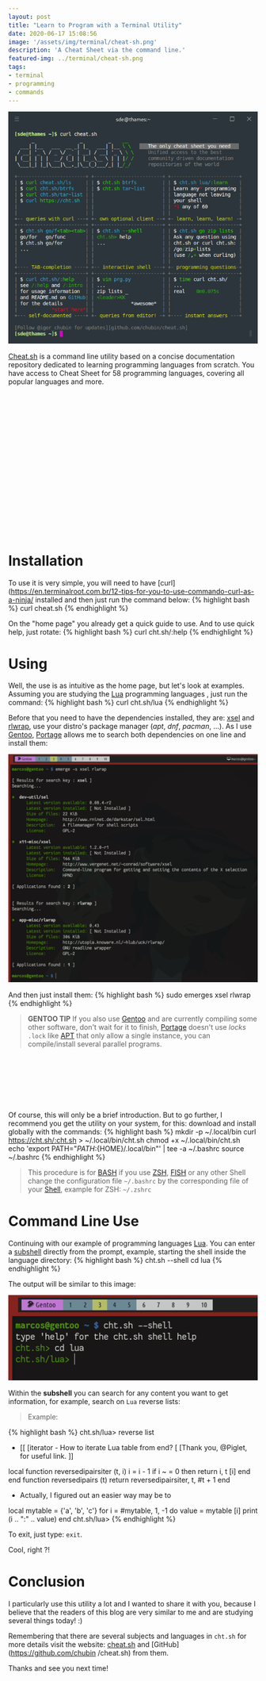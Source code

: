 ```yaml
---
layout: post
title: "Learn to Program with a Terminal Utility"
date: 2020-06-17 15:08:56
image: '/assets/img/terminal/cheat-sh.png'
description: 'A Cheat Sheet via the command line.'
featured-img: ../terminal/cheat-sh.png
tags:
- terminal
- programming
- commands
---
```


![Learn to Program with a Terminal Utility](/assets/img/terminal/cheat-sh.png)

[Cheat.sh](http://cheat.sh/) is a command line utility based on a concise documentation repository dedicated to learning programming languages ​​from scratch. You have access to Cheat Sheet for 58 programming languages, covering all popular languages ​​and more.

<!-- QUADRADO -->
<script async src="//pagead2.googlesyndication.com/pagead/js/adsbygoogle.js"></script>
<ins class="adsbygoogle"
style="display:inline-block;width:336px;height:280px"
data-ad-client="ca-pub-2838251107855362"
data-ad-slot="5351066970"></ins>
<script>
(adsbygoogle = window.adsbygoogle || []).push({});
</script>

# Installation
To use it is very simple, you will need to have [curl](https://en.terminalroot.com.br/12-tips-for-you-to-use-commando-curl-as-a-ninja/ installed and then just run the command below:
{% highlight bash %}
curl cheat.sh
{% endhighlight %}

On the "home page" you already get a quick guide to use. And to use quick help, just rotate:
{% highlight bash %}
curl cht.sh/:help
{% endhighlight %}

# Using
Well, the use is as intuitive as the home page, but let's look at examples. Assuming you are studying the [Lua](https://en.terminalroot.com.br/hello-world-in-25-programming-languages-proposal-docs-and-links/) programming languages ​​, just run the command:
{% highlight bash %}
curl cht.sh/lua
{% endhighlight %}

Before that you need to have the dependencies installed, they are: [xsel](http://www.vergenet.net/~conrad/software/xsel) and [rlwrap](http://utopia.knoware.nl/~hlubub/uck/rlwrap/), use your distro's package manager (*apt*, *dnf*, *pacman*, ...). As I use [Gentoo](https://en.terminalroot.com.br/how-to-create-an-ebuild-on-gentoo/), [Portage](https://en.terminalroot.com.br/configuring-mirrors-in-gentoo/) allows me to search both dependencies on one line and install them:

![Gentoo Portage cheat.sh](/assets/img/terminal/gentoo-portage-cheat-sh.png)

And then just install them:
{% highlight bash %}
sudo emerges xsel rlwrap
{% endhighlight %}

> **GENTOO TIP** If you also use [Gentoo](https://en.terminalroot.com.br/10-fundamental-tips-for-your-gentoo-linux/) and are currently compiling some other software, don't wait for it to finish, [Portage](https://wiki.gentoo.org/wiki/Portage) doesn't use *locks* `.lock` like [APT](https://github.com/terroo/apt) that only allow a single instance, you can compile/install several parallel programs.

<!-- LISTA MIN -->
<script async src="//pagead2.googlesyndication.com/pagead/js/adsbygoogle.js"></script>
<ins class="adsbygoogle"
style="display:inline-block;width:730px;height:95px"
data-ad-client="ca-pub-2838251107855362"
data-ad-slot="5351066970"></ins>
<script>
(adsbygoogle = window.adsbygoogle || []).push({});
</script>

Of course, this will only be a brief introduction. But to go further, I recommend you get the utility on your system, for this: download and install globally with the commands:
{% highlight bash %}
mkdir -p ~/.local/bin
curl https://cht.sh/:cht.sh > ~/.local/bin/cht.sh
chmod +x ~/.local/bin/cht.sh
echo 'export PATH="${PATH}:${HOME}/.local/bin"' | tee -a ~/.bashrc
source ~/.bashrc
{% endhighlight %}
> This procedure is for [BASH](https://en.terminalroot.com.br/discover-and-install-oh-my-bash/) if you use [ZSH](https://en.terminalroot.com.br/the-13-best-shell-for-your-linux-or-unix/), [FISH](https://fishshell.com/) or any other Shell change the configuration file `~/.bashrc` by the corresponding file of your [Shell](https://en.terminalroot.com.br/shell), example for ZSH: `~/.zshrc`

# Command Line Use
Continuing with our example of programming languages ​​[Lua](http://www.lua.org/). You can enter a [subshell](https://www.tldp.org/LDP/abs/html/subshells.html) directly from the prompt, example, starting the shell inside the language directory:
{% highlight bash %}
cht.sh --shell
cd lua
{% endhighlight %}

The output will be similar to this image:

![cht.sh shell cd lua](/assets/img/terminal/cht-sh-cd-lua.png)

<!-- RETANGULO LARGO 2 -->
<script async src="//pagead2.googlesyndication.com/pagead/js/adsbygoogle.js"></script>
<ins class="adsbygoogle"
style="display:block; text-align:center;"
data-ad-layout="in-article"
data-ad-format="fluid"
data-ad-client="ca-pub-2838251107855362"
data-ad-slot="8549252987"></ins>
<script>
(adsbygoogle = window.adsbygoogle || []).push({});
</script>

Within the **subshell** you can search for any content you want to get information, for example, search on `Lua` reverse lists:
> Example:

{% highlight bash %}
cht.sh/lua> reverse list
- [[
   [iterator - How to iterate Lua table from end?
   [
   [Thank you, @Piglet, for useful link.
   ]]

local function reversedipairsiter (t, i)
    i = i - 1
    if i ~ = 0 then
        return i, t [i]
    end
end
function reversedipairs (t)
    return reversedipairsiter, t, #t + 1
end

- Actually, I figured out an easier way may be to

local mytable = {'a', 'b', 'c'}
for i = #mytable, 1, -1 do
    value = mytable [i]
    print (i .. ":" .. value)
end
cht.sh/lua>
{% endhighlight %}

To exit, just type: `exit`.

Cool, right ?!

# Conclusion
I particularly use this utility a lot and I wanted to share it with you, because I believe that the readers of this blog are very similar to me and are studying several things today! :)

Remembering that there are several subjects and languages ​​in `cht.sh` for more details visit the website: [cheat.sh](http://cheat.sh/) and [GitHub](https://github.com/chubin /cheat.sh) from them.

Thanks and see you next time!


<!-- RETANGULO LARGO -->
<script async src="https://pagead2.googlesyndication.com/pagead/js/adsbygoogle.js"></script>
<!-- Informat -->
<ins class="adsbygoogle"
style="display:block"
data-ad-client="ca-pub-2838251107855362"
data-ad-slot="2327980059"
data-ad-format="auto"
data-full-width-responsive="true"></ins>
<script>
(adsbygoogle = window.adsbygoogle || []).push({});
</script>
    
